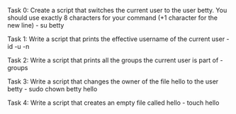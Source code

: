 Task 0: Create a script that switches the current user to the user betty.
You should use exactly 8 characters for your command (+1 character for the new line) - su betty

Task 1: Write a script that prints the effective username of the current user - id -u -n

Task 2: Write a script that prints all the groups the current user is part of - groups

Task 3: Write a script that changes the owner of the file hello to the user betty - sudo chown betty hello

Task 4: Write a script that creates an empty file called hello - touch hello
